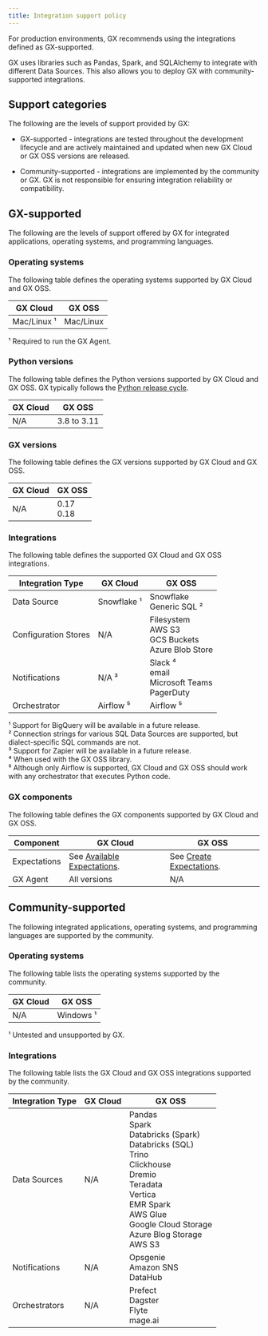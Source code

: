 ```yaml
---
title: Integration support policy
---
```


For production environments, GX recommends using the integrations defined as GX-supported. 

GX uses libraries such as Pandas, Spark, and SQLAlchemy to integrate with different Data Sources. This also allows you to deploy GX with community-supported integrations.

## Support categories

The following are the levels of support provided by GX:

- GX-supported - integrations are tested throughout the development lifecycle and are actively maintained and updated when new GX Cloud or GX OSS versions are released.

- Community-supported - integrations are implemented by the community or GX. GX is not responsible for ensuring integration reliability or compatibility.

## GX-supported

The following are the levels of support offered by GX for integrated applications, operating systems, and programming languages.

### Operating systems

The following table defines the operating systems supported by GX Cloud and GX OSS.

| GX Cloud                     | GX OSS                        |
|------------------------------|-------------------------------|
| Mac/Linux ¹                  | Mac/Linux                     | 

¹ Required to run the GX Agent.

### Python versions

The following table defines the Python versions supported by GX Cloud and GX OSS. GX typically follows the [Python release cycle](https://devguide.python.org/versions/).

| GX Cloud                    | GX OSS                          |
|-----------------------------|---------------------------------|
| N/A                         | 3.8 to 3.11                     | 

### GX versions

The following table defines the GX versions supported by GX Cloud and GX OSS.

| GX Cloud                    | GX OSS                          |
|-----------------------------|---------------------------------|
| N/A                         | 0.17<br/>0.18              | 

### Integrations

The following table defines the supported GX Cloud and GX OSS integrations.


| Integration Type                         | GX Cloud             | GX OSS          |
|------------------------------------------|----------------------|-----------------|
| Data Source                              | Snowflake ¹          | Snowflake<br/>Generic SQL ²               |
| Configuration Stores                     | N/A                  | Filesystem<br/>AWS S3<br/>GCS Buckets<br/>Azure Blob Store          |
| Notifications                            | N/A ³                | Slack ⁴<br/>email<br/>Microsoft Teams<br/>PagerDuty                 |
| Orchestrator                              | Airflow ⁵           | Airflow ⁵       |


¹ Support for BigQuery will be available in a future release.<br/>
² Connection strings for various SQL Data Sources are supported, but dialect-specific SQL commands are not.<br/>
³ Support for Zapier will be available in a future release.<br/>
⁴ When used with the GX OSS library.<br/>
⁵ Although only Airflow is supported, GX Cloud and GX OSS should work with any orchestrator that executes Python code.

### GX components

The following table defines the GX components supported by GX Cloud and GX OSS.

| Component                                | GX Cloud             | GX OSS                                                                       |
|------------------------------------------|----------------------|------------------------------------------------------------------------------|
| Expectations                             | See [Available Expectations](/cloud/expectations/manage_expectations.md#available-expectations). | See [Create Expectations](/core/create_expectations/create_expectations.md). |
| GX Agent                                 | All versions               | N/A                                                                          |


## Community-supported

The following integrated applications, operating systems, and programming languages are supported by the community.

### Operating systems

The following table lists the operating systems supported by the community.

| GX Cloud                       | GX OSS                        |
|--------------------------------|-------------------------------|
| N/A                            | Windows ¹                     | 

¹ Untested and unsupported by GX.

### Integrations

The following table lists the GX Cloud and GX OSS integrations supported by the community.


| Integration Type                         | GX Cloud             | GX OSS          |
|------------------------------------------|----------------------|-----------------|
| Data Sources                              | N/A          | Pandas<br/>Spark<br/>Databricks (Spark)<br/>Databricks (SQL)<br/>Trino<br/>Clickhouse<br/>Dremio<br/> Teradata<br/>Vertica<br/>EMR Spark<br/>AWS Glue<br/>Google Cloud Storage<br/>Azure Blog Storage<br/>AWS S3|
| Notifications                             | N/A            | Opsgenie<br/>Amazon SNS<br/>DataHub |
| Orchestrators                             | N/A            | Prefect<br/>Dagster <br/>Flyte <br/>mage.ai  |
